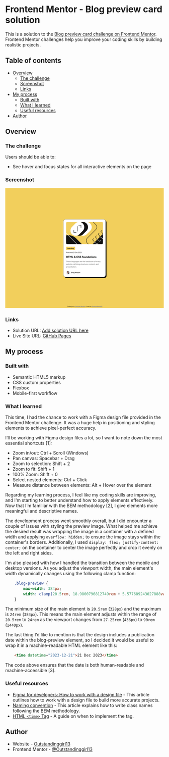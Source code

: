 # Frontend Mentor - Blog preview card solution

This is a solution to the [Blog preview card challenge on Frontend Mentor](https://www.frontendmentor.io/challenges/blog-preview-card-ckPaj01IcS). Frontend Mentor challenges help you improve your coding skills by building realistic projects. 

## Table of contents

- [Overview](#overview)
  - [The challenge](#the-challenge)
  - [Screenshot](#screenshot)
  - [Links](#links)
- [My process](#my-process)
  - [Built with](#built-with)
  - [What I learned](#what-i-learned)
  - [Useful resources](#useful-resources)
- [Author](#author)

## Overview

### The challenge

Users should be able to:

- See hover and focus states for all interactive elements on the page

### Screenshot

![](./assets/images/desktop-screenshot.png)

### Links

- Solution URL: [Add solution URL here](https://your-solution-url.com)
- Live Site URL: [GitHub Pages](https://outstandinggirl13.github.io/blog-preview-card/)

## My process

### Built with

- Semantic HTML5 markup
- CSS custom properties
- Flexbox
- Mobile-first workflow

### What I learned

This time, I had the chance to work with a Figma design file provided in the Frontend Mentor challenge. It was a huge help in positioning and styling elements to achieve pixel-perfect accuracy.

I’ll be working with Figma design files a lot, so I want to note down the most essential shortcuts [1]:

- Zoom in/out: Ctrl + Scroll (Windows)
- Pan canvas: Spacebar + Drag
- Zoom to selection: Shift + 2
- Zoom to fit: Shift + 1
- 100% Zoom: Shift + 0
- Select nested elements: Ctrl + Click
- Measure distance between elements: Alt + Hover over the element

Regarding my learning process, I feel like my coding skills are improving, and I'm starting to better understand how to apply elements effectively. Now that I’m familiar with the BEM methodology [2], I give elements more meaningful and descriptive names. 

The development process went smoothly overall, but I did encounter a couple of issues with styling the preview image. What helped me achieve the desired result was wrapping the image in a container with a defined width and applying `overflow: hidden;` to ensure the image stays within the container's borders. Additionally, I used `display: flex; justify-content: center;` on the container to center the image perfectly and crop it evenly on the left and right sides.

I'm also pleased with how I handled the transition between the mobile and desktop versions. As you adjust the viewport width, the main element's width dynamically changes using the following clamp function:

```css
    .blog-preview {
        max-width: 384px;
        width: clamp(20.5rem, 18.9800796812749rem + 5.577689243027888vw, 24rem);
    }
```

The minimum size of the main element is `20.5rem` (`328px`) and the maximum is `24rem` (`384px`). This means the main element adjusts within the range of `20.5rem` to `24rem` as the viewport changes from `27.25rem` (`436px`) to `90rem` (`1440px`).

The last thing I’d like to mention is that the design includes a publication date within the blog-preview element, so I decided it would be useful to wrap it in a machine-readable HTML element like this:

```html
    <time datetime="2023-12-21">21 Dec 2023</time> 
```

The code above ensures that the date is both human-readable and machine-accessible [3].


### Useful resources

- [Figma for developers: How to work with a design file](https://www.frontendmentor.io/articles/figma-for-developers-how-to-work-with-a-design-file-m6CZKZ1rC1) - This article outlines how to work with a design file to build more accurate projects.
- [Naming convention](https://en.bem.info/methodology/naming-convention/) - This article explains how to write class names following the BEM methodology.
- [HTML `<time>` Tag](https://www.geeksforgeeks.org/html-time-tag/) - A guide on when to implement the <time> tag.

## Author

- Website - [Outstandinggirl13](https://github.com/Outstandinggirl13)
- Frontend Mentor - [@Outstandinggirl13](https://www.frontendmentor.io/profile/Outstandinggirl13)